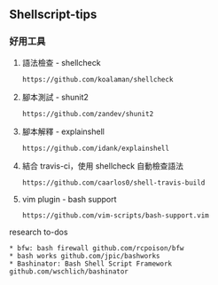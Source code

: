 ## Shellscript-tips

### 好用工具

1. 語法檢查 - shellcheck

    ```
    https://github.com/koalaman/shellcheck
    ```

2. 腳本測試 - shunit2

    ```
    https://github.com/zandev/shunit2
    ```

3. 腳本解釋 - explainshell

    ```
    https://github.com/idank/explainshell
    ```

4. 結合 travis-ci，使用 shellcheck 自動檢查語法

    ```
    https://github.com/caarlos0/shell-travis-build
    ```

5. vim plugin - bash support

    ```
    https://github.com/vim-scripts/bash-support.vim
    ```

research to-dos

	* bfw: bash firewall github.com/rcpoison/bfw
	* bash works github.com/jpic/bashworks
	* Bashinator: Bash Shell Script Framework github.com/wschlich/bashinator

